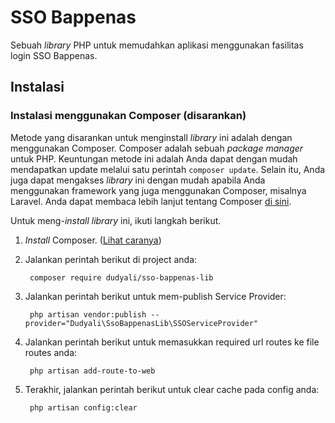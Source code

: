 # SSO Bappenas

Sebuah *library* PHP untuk memudahkan aplikasi menggunakan fasilitas login SSO Bappenas.

## Instalasi

### Instalasi menggunakan Composer (disarankan)

Metode yang disarankan untuk menginstall *library* ini adalah dengan menggunakan Composer. Composer adalah sebuah *package manager* untuk PHP. Keuntungan metode ini adalah Anda dapat dengan mudah mendapatkan update melalui satu perintah `composer update`. Selain itu, Anda juga dapat mengakses *library* ini dengan mudah apabila Anda menggunakan framework yang juga menggunakan Composer, misalnya Laravel. Anda dapat membaca lebih lanjut tentang Composer [di sini](https://getcomposer.org/).

Untuk meng-*install* *library* ini, ikuti langkah berikut.

1. *Install* Composer. ([Lihat caranya](https://getcomposer.org/doc/00-intro.md))

2. Jalankan perintah berikut di project anda:

        composer require dudyali/sso-bappenas-lib

3. Jalankan perintah berikut untuk mem-publish Service Provider:

        php artisan vendor:publish --provider="Dudyali\SsoBappenasLib\SSOServiceProvider"

4. Jalankan perintah berikut untuk memasukkan required url routes ke file routes anda:

        php artisan add-route-to-web

5. Terakhir, jalankan perintah berikut untuk clear cache pada config anda:

        php artisan config:clear
